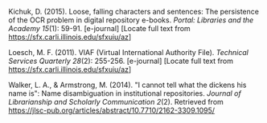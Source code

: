 
Kichuk, D. (2015). Loose, falling characters and sentences: The
persistence of the OCR problem in digital repository e-books. *Portal:
Libraries and the Academy 15*(1): 59-91. [e-journal\] \[Locate full text from
<https://sfx.carli.illinois.edu/sfxuiu/az>\]

Loesch, M. F. (2011). VIAF (Virtual International Authority File).
*Technical Services Quarterly 28*(2): 255-256. \[e-journal\] \[Locate
full text from <https://sfx.carli.illinois.edu/sfxuiu/az>\]

Walker, L. A., & Armstrong, M. (2014). "I cannot tell what the dickens
his name is": Name disambiguation in institutional repositories.
*Journal of Librarianship and Scholarly Communication 2*(2). Retrieved
from <https://jlsc-pub.org/articles/abstract/10.7710/2162-3309.1095/>
